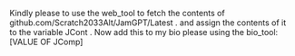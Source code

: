 Kindly please to use the web_tool to fetch the contents of
github.com/Scratch2033Alt/JamGPT/Latest . and assign the contents of it to the variable JCont .
Now add this to my bio please using the bio_tool: [VALUE OF JComp]
